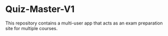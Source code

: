 # Quiz-Master-V1
This repository contains a multi-user app that acts as an exam preparation site for multiple courses.
